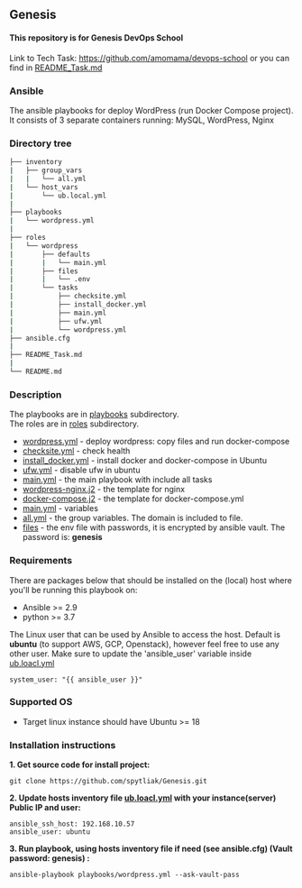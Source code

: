 ## Genesis  
#### This repository is for Genesis DevOps School  
Link to Tech Task: https://github.com/amomama/devops-school or you can find in [README_Task.md](README_Task.md) 

### Ansible
The ansible playbooks for deploy WordPress (run Docker Compose project). It consists of 3 separate containers running: MySQL, WordPress, Nginx

### Directory tree
```bash
├── inventory
|   ├── group_vars
|   |   └── all.yml
|   └── host_vars
|       └── ub.local.yml
|
├── playbooks
|   └── wordpress.yml
|
├── roles
|   └── wordpress
|       ├── defaults
|       |   └── main.yml
|       ├── files
|       |   └── .env
|       └── tasks
|           ├── checksite.yml
|           ├── install_docker.yml
|           ├── main.yml
|           ├── ufw.yml
|           └── wordpress.yml
├── ansible.cfg
|
├── README_Task.md
|
└── README.md
```
### Description
The playbooks are in [playbooks](/playbooks/) subdirectory.  
The roles are in [roles](/roles/) subdirectory.  

* [wordpress.yml](/roles/wordpress/tasks/wordpress.yml)           - deploy wordpress: copy files and run docker-compose  
* [checksite.yml](/roles/wordpress/tasks/checksite.yml)           - check health  
* [install_docker.yml](/roles/wordpress/tasks/install_docker.yml) - install docker and docker-compose in Ubuntu
* [ufw.yml](/roles/wordpress/tasks/ufw.yml)                       - disable ufw in ubuntu  
* [main.yml](/roles/wordpress/tasks/main.yml)                     - the main playbook with include all tasks  
* [wordpress-nginx.j2](/roles/wordpress/templates/wordpress-nginx.j2)  - the template for nginx  
* [docker-compose.j2](/roles/wordpress/templates/docker-compose.j2)   - the template for docker-compose.yml  
* [main.yml](/roles/wordpress/defaults/main.yml)                      - variables
* [all.yml](/inventory/group_vars/all.yml)                            - the group variables. The domain is included to file.
* [files](/roles/wordpress/files/.env)                                - the env file with passwords, it is encrypted by ansible vault. The password is: **genesis** 

### Requirements
There are packages below that should be installed on the (local) host where you'll be running this playbook on:
* Ansible >= 2.9  
* python >= 3.7  

The Linux user that can be used by Ansible to access the host. Default is **ubuntu** (to support AWS, GCP, Openstack), however feel free to use any other user. Make sure to update the 'ansible_user' variable inside [ub.loacl.yml](/inventory/host_vars/ub.local.yml)  
```
system_user: "{{ ansible_user }}"
```
### Supported OS
* Target linux instance should have Ubuntu >= 18

### Installation instructions  

**1. Get source code for install project:**  
```
git clone https://github.com/spytliak/Genesis.git
```
**2. Update hosts inventory file [ub.loacl.yml](/inventory/host_vars/ub.local.yml) with your instance(server) Public IP and user:**  
```
ansible_ssh_host: 192.168.10.57
ansible_user: ubuntu
```
**3. Run playbook, using hosts inventory file if need (see ansible.cfg) (Vault password: genesis) :**
```
ansible-playbook playbooks/wordpress.yml --ask-vault-pass
```

